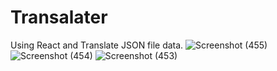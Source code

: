 # Transalater
Using React and Translate JSON file data.
![Screenshot (455)](https://github.com/praneeth724/Transalater/assets/116500216/09f36255-80c1-4ba6-b333-803882d4fcf3)
![Screenshot (454)](https://github.com/praneeth724/Transalater/assets/116500216/69a0e432-30a7-4799-adde-65a4f0547e1f)
![Screenshot (453)](https://github.com/praneeth724/Transalater/assets/116500216/b2049564-df3f-4a66-a399-a1ffbcb517c4)






